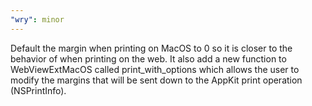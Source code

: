 ```yaml
---
"wry": minor
---
```


Default the margin when printing on MacOS to 0 so it is closer to the behavior
of when printing on the web. It also add a new function to WebViewExtMacOS
called print_with_options which allows the user to modify the margins that
will be sent down to the AppKit print operation (NSPrintInfo).
